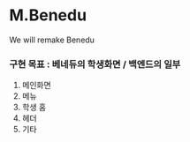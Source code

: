 # M.Benedu
We will remake Benedu

### 구현 목표 : 베네듀의 학생화면 / 백엔드의 일부
1. 메인화면
2. 메뉴
3. 학생 홈
4. 헤더
5. 기타
